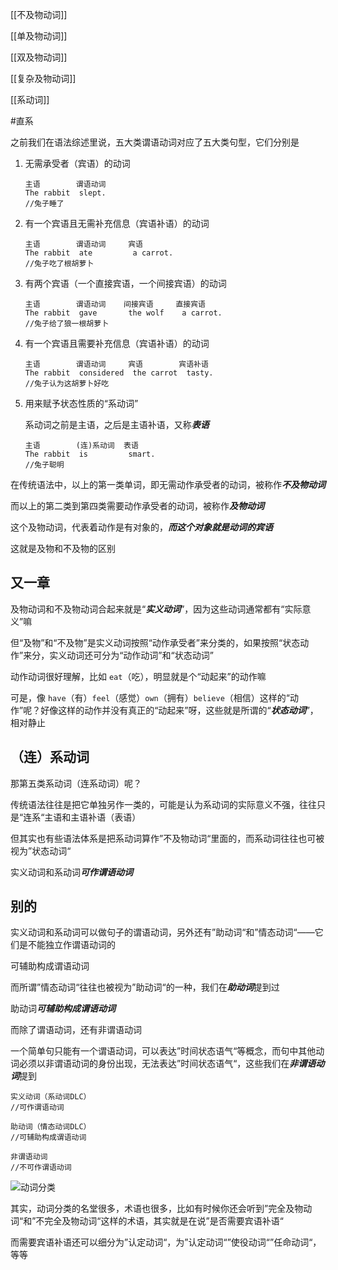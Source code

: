 [[不及物动词]]

[[单及物动词]]

[[双及物动词]]

[[复杂及物动词]]

[[系动词]]

#直系

之前我们在语法综述里说，五大类谓语动词对应了五大类句型，它们分别是

1. 无需承受者（宾语）的动词

    ```
    主语        谓语动词
    The rabbit  slept.
    //兔子睡了
    ```

2. 有一个宾语且无需补充信息（宾语补语）的动词

    ```
    主语        谓语动词     宾语
    The rabbit  ate         a carrot.
    //兔子吃了根胡萝卜
    ```

3. 有两个宾语（一个直接宾语，一个间接宾语）的动词

    ```
    主语        谓语动词    间接宾语     直接宾语
    The rabbit  gave       the wolf    a carrot.
    //兔子给了狼一根胡萝卜
    ```

4. 有一个宾语且需要补充信息（宾语补语）的动词

    ```
    主语        谓语动词     宾语        宾语补语
    The rabbit  considered  the carrot  tasty.
    //兔子认为这胡萝卜好吃
    ```

5. 用来赋予状态性质的“系动词”

    系动词之前是主语，之后是主语补语，又称***表语***

    ```
    主语        (连)系动词  表语
    The rabbit  is         smart.
    //兔子聪明
    ```

在传统语法中，以上的第一类单词，即无需动作承受者的动词，被称作***不及物动词***

而以上的第二类到第四类需要动作承受者的动词，被称作***及物动词***

这个及物动词，代表着动作是有对象的，***而这个对象就是动词的宾语***

这就是及物和不及物的区别

## 又一章

及物动词和不及物动词合起来就是“***实义动词***”，因为这些动词通常都有“实际意义”嘛

但“及物”和“不及物”是实义动词按照“动作承受者”来分类的，如果按照“状态动作”来分，实义动词还可分为“动作动词”和“状态动词”

动作动词很好理解，比如 `eat`（吃），明显就是个“动起来”的动作嘛

可是，像 `have`（有）`feel`（感觉）`own`（拥有）`believe`（相信）这样的“动作”呢？好像这样的动作并没有真正的“动起来”呀，这些就是所谓的“***状态动词***”，相对静止

## （连）系动词

那第五类系动词（连系动词）呢？

传统语法往往是把它单独另作一类的，可能是认为系动词的实际意义不强，往往只是“连系“主语和主语补语（表语）

但其实也有些语法体系是把系动词算作”不及物动词“里面的，而系动词往往也可被视为”状态动词“

实义动词和系动词***可作谓语动词***

## 别的

实义动词和系动词可以做句子的谓语动词，另外还有”助动词“和”情态动词“——它们是不能独立作谓语动词的

可辅助构成谓语动词

而所谓”情态动词“往往也被视为”助动词“的一种，我们在***助动词***提到过

助动词***可辅助构成谓语动词***

而除了谓语动词，还有非谓语动词

一个简单句只能有一个谓语动词，可以表达”时间状态语气“等概念，而句中其他动词必须以非谓语动词的身份出现，无法表达”时间状态语气“，这些我们在***非谓语动词***提到

```
实义动词（系动词DLC）
//可作谓语动词

助动词（情态动词DLC）
//可辅助构成谓语动词

非谓语动词
//不可作谓语动词
```

![动词分类](/IMG/ClassDong.png)

其实，动词分类的名堂很多，术语也很多，比如有时候你还会听到”完全及物动词“和”不完全及物动词“这样的术语，其实就是在说”是否需要宾语补语“

而需要宾语补语还可以细分为”认定动词“，为”认定动词“”使役动词“”任命动词“，等等